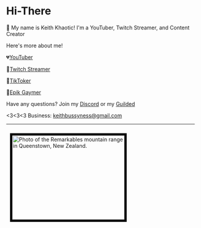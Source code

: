 # Hi-There

👋 My name is Keith Khaotic! I'm a YouTuber, Twitch Streamer, and Content Creator

Here's more about me!

💔[YouTuber](https://bit.ly/2VXMxzH)

💜[Twitch Streamer](https://twitch.tv/pgwecn)

🖤[TikToker](https://www.tiktok.com/@keefykliped?lang=en)

💖[Epik Gaymer](https://www.rankone.global/keefy)

Have any questions? Join my [Discord](https://dsc.gg/pgwecn) or my [Guilded](https://guilded.gg/pgwecn)

<3<3<3
Business: keithbussyness@gmail.com
****

<!-- Codes by HTML.am -->

<!-- CSS Code -->
<style type="text/css" scoped>
img.GeneratedImage {
width:300px;height:225px;margin:10px;border-width:6px;border-color:#000000;border-style:solid;
}
</style>

<!-- HTML Code -->
<a href="https://dsc.gg/pgwecn" target="_self"><img src="https://avatars.githubusercontent.com/u/97204495?s=280&v=4" alt="Photo of the Remarkables mountain range in Queenstown, New Zealand." class="GeneratedImage"></a>


<!---
KeithKhaotic/KeithKhaotic is a ✨ special ✨ repository because its `README.md` (this file) appears on your GitHub profile.
You can click the Preview link to take a look at your changes.
--->
